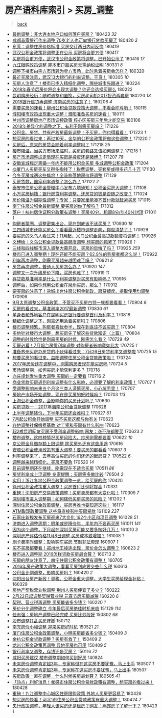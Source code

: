 [房产语料库索引](../../README.md)  > [买房_调整](买房_调整.md)
====
> [back](../README.md)

- [最新调整：非大连本地户口如何落户买房？](http://jkwz.applinzi.com/ittc/7095173735709672458.html#%E6%9C%80%E6%96%B0%E8%B0%83%E6%95%B4%EF%BC%9A%E9%9D%9E%E5%A4%A7%E8%BF%9E%E6%9C%AC%E5%9C%B0%E6%88%B7%E5%8F%A3%E5%A6%82%E4%BD%95%E8%90%BD%E6%88%B7%E4%B9%B0%E6%88%BF%EF%BC%9F) 180423 *32* 
- [成都首家银行作出调整 70岁老人也可向银行贷款买房了](http://jkwz.applinzi.com/ittc/7094148486578832394.html#%E6%88%90%E9%83%BD%E9%A6%96%E5%AE%B6%E9%93%B6%E8%A1%8C%E4%BD%9C%E5%87%BA%E8%B0%83%E6%95%B4+70%E5%B2%81%E8%80%81%E4%BA%BA%E4%B9%9F%E5%8F%AF%E5%90%91%E9%93%B6%E8%A1%8C%E8%B4%B7%E6%AC%BE%E4%B9%B0%E6%88%BF%E4%BA%86) 180420 *3* 
- [东莞：调整住房价格标准 买房交订两日内可反悔](http://jkwz.applinzi.com/ittc/7093666617068356624.html#%E4%B8%9C%E8%8E%9E%EF%BC%9A%E8%B0%83%E6%95%B4%E4%BD%8F%E6%88%BF%E4%BB%B7%E6%A0%BC%E6%A0%87%E5%87%86+%E4%B9%B0%E6%88%BF%E4%BA%A4%E8%AE%A2%E4%B8%A4%E6%97%A5%E5%86%85%E5%8F%AF%E5%8F%8D%E6%82%94) 180419  
- [武汉公积金政策将调整正在公示 买房将会更方便](http://jkwz.applinzi.com/ittc/7092852289633256465.html#%E6%AD%A6%E6%B1%89%E5%85%AC%E7%A7%AF%E9%87%91%E6%94%BF%E7%AD%96%E5%B0%86%E8%B0%83%E6%95%B4%E6%AD%A3%E5%9C%A8%E5%85%AC%E7%A4%BA+%E4%B9%B0%E6%88%BF%E5%B0%86%E4%BC%9A%E6%9B%B4%E6%96%B9%E4%BE%BF) 180417  
- [买房将会更方便，武汉市公积金政策将调整，已开始公示了](http://jkwz.applinzi.com/ittc/7092671214764164112.html#%E4%B9%B0%E6%88%BF%E5%B0%86%E4%BC%9A%E6%9B%B4%E6%96%B9%E4%BE%BF%EF%BC%8C%E6%AD%A6%E6%B1%89%E5%B8%82%E5%85%AC%E7%A7%AF%E9%87%91%E6%94%BF%E7%AD%96%E5%B0%86%E8%B0%83%E6%95%B4%EF%BC%8C%E5%B7%B2%E5%BC%80%E5%A7%8B%E5%85%AC%E7%A4%BA%E4%BA%86) 180416 *17* 
- [九江限购政策调整 非本市户籍买房无需纳税证明](http://jkwz.applinzi.com/ittc/7086777206749791238.html#%E4%B9%9D%E6%B1%9F%E9%99%90%E8%B4%AD%E6%94%BF%E7%AD%96%E8%B0%83%E6%95%B4+%E9%9D%9E%E6%9C%AC%E5%B8%82%E6%88%B7%E7%B1%8D%E4%B9%B0%E6%88%BF%E6%97%A0%E9%9C%80%E7%BA%B3%E7%A8%8E%E8%AF%81%E6%98%8E) 180331 *8* 
- [调整下楼市由需方市场转为卖方市场，此时急着买房会怎样？](http://jkwz.applinzi.com/ittc/7082299416675615761.html#%E8%B0%83%E6%95%B4%E4%B8%8B%E6%A5%BC%E5%B8%82%E7%94%B1%E9%9C%80%E6%96%B9%E5%B8%82%E5%9C%BA%E8%BD%AC%E4%B8%BA%E5%8D%96%E6%96%B9%E5%B8%82%E5%9C%BA%EF%BC%8C%E6%AD%A4%E6%97%B6%E6%80%A5%E7%9D%80%E4%B9%B0%E6%88%BF%E4%BC%9A%E6%80%8E%E6%A0%B7%EF%BC%9F) 180320  
- [最近买房注意，武汉13大银行的利率调整。干货！](http://jkwz.applinzi.com/ittc/7077019098251002897.html#%E6%9C%80%E8%BF%91%E4%B9%B0%E6%88%BF%E6%B3%A8%E6%84%8F%EF%BC%8C%E6%AD%A6%E6%B1%8913%E5%A4%A7%E9%93%B6%E8%A1%8C%E7%9A%84%E5%88%A9%E7%8E%87%E8%B0%83%E6%95%B4%E3%80%82%E5%B9%B2%E8%B4%A7%EF%BC%81) 180305 *10* 
- [买房人注意了！楼市已步入精细化调整，哪些城市先跟进？](http://jkwz.applinzi.com/ittc/7073718299135575050.html#%E4%B9%B0%E6%88%BF%E4%BA%BA%E6%B3%A8%E6%84%8F%E4%BA%86%EF%BC%81%E6%A5%BC%E5%B8%82%E5%B7%B2%E6%AD%A5%E5%85%A5%E7%B2%BE%E7%BB%86%E5%8C%96%E8%B0%83%E6%95%B4%EF%BC%8C%E5%93%AA%E4%BA%9B%E5%9F%8E%E5%B8%82%E5%85%88%E8%B7%9F%E8%BF%9B%EF%BC%9F) 180224  
- [2018年春节后房价将会出现大调整？你还会选择买房么](http://jkwz.applinzi.com/ittc/7072844162577990663.html#2018%E5%B9%B4%E6%98%A5%E8%8A%82%E5%90%8E%E6%88%BF%E4%BB%B7%E5%B0%86%E4%BC%9A%E5%87%BA%E7%8E%B0%E5%A4%A7%E8%B0%83%E6%95%B4%EF%BC%9F%E4%BD%A0%E8%BF%98%E4%BC%9A%E9%80%89%E6%8B%A9%E4%B9%B0%E6%88%BF%E4%B9%88) 180222  
- [昆明购房经历：随时调整和置换，买房老司机2017投资两套房](http://jkwz.applinzi.com/ittc/7072100103127303175.html#%E6%98%86%E6%98%8E%E8%B4%AD%E6%88%BF%E7%BB%8F%E5%8E%86%EF%BC%9A%E9%9A%8F%E6%97%B6%E8%B0%83%E6%95%B4%E5%92%8C%E7%BD%AE%E6%8D%A2%EF%BC%8C%E4%B9%B0%E6%88%BF%E8%80%81%E5%8F%B8%E6%9C%BA2017%E6%8A%95%E8%B5%84%E4%B8%A4%E5%A5%97%E6%88%BF) 180220 *13* 
- [2018银行信贷再调整 济南买房的注意了！](http://jkwz.applinzi.com/ittc/7066871069216867335.html#2018%E9%93%B6%E8%A1%8C%E4%BF%A1%E8%B4%B7%E5%86%8D%E8%B0%83%E6%95%B4+%E6%B5%8E%E5%8D%97%E4%B9%B0%E6%88%BF%E7%9A%84%E6%B3%A8%E6%84%8F%E4%BA%86%EF%BC%81) 180206 *4* 
- [需要买房的速看！柳州公积金贷款政策大调整，不看会吃亏哟！](http://jkwz.applinzi.com/ittc/7058874747725546502.html#%E9%9C%80%E8%A6%81%E4%B9%B0%E6%88%BF%E7%9A%84%E9%80%9F%E7%9C%8B%EF%BC%81%E6%9F%B3%E5%B7%9E%E5%85%AC%E7%A7%AF%E9%87%91%E8%B4%B7%E6%AC%BE%E6%94%BF%E7%AD%96%E5%A4%A7%E8%B0%83%E6%95%B4%EF%BC%8C%E4%B8%8D%E7%9C%8B%E4%BC%9A%E5%90%83%E4%BA%8F%E5%93%9F%EF%BC%81) 180115  
- [濮阳楼市政策出现重大调整！濮阳准备买房的速看！](http://jkwz.applinzi.com/ittc/7057195524577297415.html#%E6%BF%AE%E9%98%B3%E6%A5%BC%E5%B8%82%E6%94%BF%E7%AD%96%E5%87%BA%E7%8E%B0%E9%87%8D%E5%A4%A7%E8%B0%83%E6%95%B4%EF%BC%81%E6%BF%AE%E9%98%B3%E5%87%86%E5%A4%87%E4%B9%B0%E6%88%BF%E7%9A%84%E9%80%9F%E7%9C%8B%EF%BC%81) 180111  
- [兰州市调整房地产市场调控政策 核心区买房三年后才能交易](http://jkwz.applinzi.com/ittc/7055384053438481418.html#%E5%85%B0%E5%B7%9E%E5%B8%82%E8%B0%83%E6%95%B4%E6%88%BF%E5%9C%B0%E4%BA%A7%E5%B8%82%E5%9C%BA%E8%B0%83%E6%8E%A7%E6%94%BF%E7%AD%96+%E6%A0%B8%E5%BF%83%E5%8C%BA%E4%B9%B0%E6%88%BF%E4%B8%89%E5%B9%B4%E5%90%8E%E6%89%8D%E8%83%BD%E4%BA%A4%E6%98%93) 180106  
- [2018年差异化的调整之下，有利于刚需买房吗？](http://jkwz.applinzi.com/ittc/7051512855348642832.html#2018%E5%B9%B4%E5%B7%AE%E5%BC%82%E5%8C%96%E7%9A%84%E8%B0%83%E6%95%B4%E4%B9%8B%E4%B8%8B%EF%BC%8C%E6%9C%89%E5%88%A9%E4%BA%8E%E5%88%9A%E9%9C%80%E4%B9%B0%E6%88%BF%E5%90%97%EF%BC%9F) 171226  
- [公积金、房贷、共有产权房最新调整！不买房，你也得看看！](http://jkwz.applinzi.com/ittc/7050316299652039696.html#%E5%85%AC%E7%A7%AF%E9%87%91%E3%80%81%E6%88%BF%E8%B4%B7%E3%80%81%E5%85%B1%E6%9C%89%E4%BA%A7%E6%9D%83%E6%88%BF%E6%9C%80%E6%96%B0%E8%B0%83%E6%95%B4%EF%BC%81%E4%B8%8D%E4%B9%B0%E6%88%BF%EF%BC%8C%E4%BD%A0%E4%B9%9F%E5%BE%97%E7%9C%8B%E7%9C%8B%EF%BC%81) 171223 *1* 
- [想买房的看过来：再过10天，金华的公积金政策将做这些调整！](http://jkwz.applinzi.com/ittc/7049278296947164176.html#%E6%83%B3%E4%B9%B0%E6%88%BF%E7%9A%84%E7%9C%8B%E8%BF%87%E6%9D%A5%EF%BC%9A%E5%86%8D%E8%BF%8710%E5%A4%A9%EF%BC%8C%E9%87%91%E5%8D%8E%E7%9A%84%E5%85%AC%E7%A7%AF%E9%87%91%E6%94%BF%E7%AD%96%E5%B0%86%E5%81%9A%E8%BF%99%E4%BA%9B%E8%B0%83%E6%95%B4%EF%BC%81) 171220 *1* 
- [买房后，原来的房贷会随着利率调整吗？](http://jkwz.applinzi.com/ittc/7048469492600931345.html#%E4%B9%B0%E6%88%BF%E5%90%8E%EF%BC%8C%E5%8E%9F%E6%9D%A5%E7%9A%84%E6%88%BF%E8%B4%B7%E4%BC%9A%E9%9A%8F%E7%9D%80%E5%88%A9%E7%8E%87%E8%B0%83%E6%95%B4%E5%90%97%EF%BC%9F) 171218 *25* 
- [楼市降温，当买方市场来临时，买房的套路又该如何调整？](http://jkwz.applinzi.com/ittc/7048198325080163344.html#%E6%A5%BC%E5%B8%82%E9%99%8D%E6%B8%A9%EF%BC%8C%E5%BD%93%E4%B9%B0%E6%96%B9%E5%B8%82%E5%9C%BA%E6%9D%A5%E4%B8%B4%E6%97%B6%EF%BC%8C%E4%B9%B0%E6%88%BF%E7%9A%84%E5%A5%97%E8%B7%AF%E5%8F%88%E8%AF%A5%E5%A6%82%E4%BD%95%E8%B0%83%E6%95%B4%EF%BC%9F) 171218 *1* 
- [房产市场调整成定局现在买房是投资还是赌博？](http://jkwz.applinzi.com/ittc/7044265175601906705.html#%E6%88%BF%E4%BA%A7%E5%B8%82%E5%9C%BA%E8%B0%83%E6%95%B4%E6%88%90%E5%AE%9A%E5%B1%80%E7%8E%B0%E5%9C%A8%E4%B9%B0%E6%88%BF%E6%98%AF%E6%8A%95%E8%B5%84%E8%BF%98%E6%98%AF%E8%B5%8C%E5%8D%9A%EF%BC%9F) 171207 *78* 
- [安徽宣城规定离婚一年内不能用公积金买房 多城调整公积金政策](http://jkwz.applinzi.com/ittc/7043244276354384912.html#%E5%AE%89%E5%BE%BD%E5%AE%A3%E5%9F%8E%E8%A7%84%E5%AE%9A%E7%A6%BB%E5%A9%9A%E4%B8%80%E5%B9%B4%E5%86%85%E4%B8%8D%E8%83%BD%E7%94%A8%E5%85%AC%E7%A7%AF%E9%87%91%E4%B9%B0%E6%88%BF+%E5%A4%9A%E5%9F%8E%E8%B0%83%E6%95%B4%E5%85%AC%E7%A7%AF%E9%87%91%E6%94%BF%E7%AD%96) 171204  
- [@厦门人买房买车又得多掏钱了！税费调整，买套房或得多花几十万](http://jkwz.applinzi.com/ittc/7041734144277611536.html#%40%E5%8E%A6%E9%97%A8%E4%BA%BA%E4%B9%B0%E6%88%BF%E4%B9%B0%E8%BD%A6%E5%8F%88%E5%BE%97%E5%A4%9A%E6%8E%8F%E9%92%B1%E4%BA%86%EF%BC%81%E7%A8%8E%E8%B4%B9%E8%B0%83%E6%95%B4%EF%BC%8C%E4%B9%B0%E5%A5%97%E6%88%BF%E6%88%96%E5%BE%97%E5%A4%9A%E8%8A%B1%E5%87%A0%E5%8D%81%E4%B8%87) 171130  
- [今冬买房或遇这些尴尬！全装修落地房价将调整](http://jkwz.applinzi.com/ittc/7041432661640348688.html#%E4%BB%8A%E5%86%AC%E4%B9%B0%E6%88%BF%E6%88%96%E9%81%87%E8%BF%99%E4%BA%9B%E5%B0%B4%E5%B0%AC%EF%BC%81%E5%85%A8%E8%A3%85%E4%BF%AE%E8%90%BD%E5%9C%B0%E6%88%BF%E4%BB%B7%E5%B0%86%E8%B0%83%E6%95%B4) 171129  
- [买房贷款，国家利率调整了怎么办？](http://jkwz.applinzi.com/ittc/7038778561152943120.html#%E4%B9%B0%E6%88%BF%E8%B4%B7%E6%AC%BE%EF%BC%8C%E5%9B%BD%E5%AE%B6%E5%88%A9%E7%8E%87%E8%B0%83%E6%95%B4%E4%BA%86%E6%80%8E%E4%B9%88%E5%8A%9E%EF%BC%9F) 171122 *2* 
- [泰安市住房公积金管理中心发布六项通知！公积金买房大调整！](http://jkwz.applinzi.com/ittc/7033498903691920401.html#%E6%B3%B0%E5%AE%89%E5%B8%82%E4%BD%8F%E6%88%BF%E5%85%AC%E7%A7%AF%E9%87%91%E7%AE%A1%E7%90%86%E4%B8%AD%E5%BF%83%E5%8F%91%E5%B8%83%E5%85%AD%E9%A1%B9%E9%80%9A%E7%9F%A5%EF%BC%81%E5%85%AC%E7%A7%AF%E9%87%91%E4%B9%B0%E6%88%BF%E5%A4%A7%E8%B0%83%E6%95%B4%EF%BC%81) 171108  
- [小万买房秘籍：银行房贷利率调整，还房贷的钱是否随之改变？](http://jkwz.applinzi.com/ittc/7028042851613672465.html#%E5%B0%8F%E4%B8%87%E4%B9%B0%E6%88%BF%E7%A7%98%E7%B1%8D%EF%BC%9A%E9%93%B6%E8%A1%8C%E6%88%BF%E8%B4%B7%E5%88%A9%E7%8E%87%E8%B0%83%E6%95%B4%EF%BC%8C%E8%BF%98%E6%88%BF%E8%B4%B7%E7%9A%84%E9%92%B1%E6%98%AF%E5%90%A6%E9%9A%8F%E4%B9%8B%E6%94%B9%E5%8F%98%EF%BC%9F) 171024  
- [房价降温为周期性调整？专家：只要家里能凑齐首付款就赶紧买房](http://jkwz.applinzi.com/ittc/7024731670954116112.html#%E6%88%BF%E4%BB%B7%E9%99%8D%E6%B8%A9%E4%B8%BA%E5%91%A8%E6%9C%9F%E6%80%A7%E8%B0%83%E6%95%B4%EF%BC%9F%E4%B8%93%E5%AE%B6%EF%BC%9A%E5%8F%AA%E8%A6%81%E5%AE%B6%E9%87%8C%E8%83%BD%E5%87%91%E9%BD%90%E9%A6%96%E4%BB%98%E6%AC%BE%E5%B0%B1%E8%B5%B6%E7%B4%A7%E4%B9%B0%E6%88%BF) 171015  
- [南宁住房公积金最新调整 要买房的你了解吗？](http://jkwz.applinzi.com/ittc/7023499461454726160.html#%E5%8D%97%E5%AE%81%E4%BD%8F%E6%88%BF%E5%85%AC%E7%A7%AF%E9%87%91%E6%9C%80%E6%96%B0%E8%B0%83%E6%95%B4+%E8%A6%81%E4%B9%B0%E6%88%BF%E7%9A%84%E4%BD%A0%E4%BA%86%E8%A7%A3%E5%90%97%EF%BC%9F) 171012  
- [落户！杭州居住证积分政策有调整！买房40分、租房8分/年40分封顶](http://jkwz.applinzi.com/ittc/7023117158614303761.html#%E8%90%BD%E6%88%B7%EF%BC%81%E6%9D%AD%E5%B7%9E%E5%B1%85%E4%BD%8F%E8%AF%81%E7%A7%AF%E5%88%86%E6%94%BF%E7%AD%96%E6%9C%89%E8%B0%83%E6%95%B4%EF%BC%81%E4%B9%B0%E6%88%BF40%E5%88%86%E3%80%81%E7%A7%9F%E6%88%BF8%E5%88%86%2F%E5%B9%B440%E5%88%86%E5%B0%81%E9%A1%B6) 171011 *1* 
- [购房者蒙圈，调整密集出台，现在到底该不该买房？](http://jkwz.applinzi.com/ittc/7019163435852629009.html#%E8%B4%AD%E6%88%BF%E8%80%85%E8%92%99%E5%9C%88%EF%BC%8C%E8%B0%83%E6%95%B4%E5%AF%86%E9%9B%86%E5%87%BA%E5%8F%B0%EF%BC%8C%E7%8E%B0%E5%9C%A8%E5%88%B0%E5%BA%95%E8%AF%A5%E4%B8%8D%E8%AF%A5%E4%B9%B0%E6%88%BF%EF%BC%9F) 170930 *18* 
- [三四线城市还能买房么？看看最近楼市调整走向，你就清楚了！](http://jkwz.applinzi.com/ittc/7018364126466950160.html#%E4%B8%89%E5%9B%9B%E7%BA%BF%E5%9F%8E%E5%B8%82%E8%BF%98%E8%83%BD%E4%B9%B0%E6%88%BF%E4%B9%88%EF%BC%9F%E7%9C%8B%E7%9C%8B%E6%9C%80%E8%BF%91%E6%A5%BC%E5%B8%82%E8%B0%83%E6%95%B4%E8%B5%B0%E5%90%91%EF%BC%8C%E4%BD%A0%E5%B0%B1%E6%B8%85%E6%A5%9A%E4%BA%86%EF%BC%81) 170928  
- [要买房的义乌人看过来！11月起，义乌公积金最高贷款额度将调整！](http://jkwz.applinzi.com/ittc/7017661281971209233.html#%E8%A6%81%E4%B9%B0%E6%88%BF%E7%9A%84%E4%B9%89%E4%B9%8C%E4%BA%BA%E7%9C%8B%E8%BF%87%E6%9D%A5%EF%BC%8111%E6%9C%88%E8%B5%B7%EF%BC%8C%E4%B9%89%E4%B9%8C%E5%85%AC%E7%A7%AF%E9%87%91%E6%9C%80%E9%AB%98%E8%B4%B7%E6%AC%BE%E9%A2%9D%E5%BA%A6%E5%B0%86%E8%B0%83%E6%95%B4%EF%BC%81) 170926  
- [义博绘｜义乌公积金贷款最高额度调整 想买房的抓紧了](http://jkwz.applinzi.com/ittc/7017563386353812496.html#%E4%B9%89%E5%8D%9A%E7%BB%98%EF%BD%9C%E4%B9%89%E4%B9%8C%E5%85%AC%E7%A7%AF%E9%87%91%E8%B4%B7%E6%AC%BE%E6%9C%80%E9%AB%98%E9%A2%9D%E5%BA%A6%E8%B0%83%E6%95%B4+%E6%83%B3%E4%B9%B0%E6%88%BF%E7%9A%84%E6%8A%93%E7%B4%A7%E4%BA%86) 170926 *1* 
- [三线和四线城市深入调整大幕开启，买房的后悔了吗？](http://jkwz.applinzi.com/ittc/7017150696913372176.html#%E4%B8%89%E7%BA%BF%E5%92%8C%E5%9B%9B%E7%BA%BF%E5%9F%8E%E5%B8%82%E6%B7%B1%E5%85%A5%E8%B0%83%E6%95%B4%E5%A4%A7%E5%B9%95%E5%BC%80%E5%90%AF%EF%BC%8C%E4%B9%B0%E6%88%BF%E7%9A%84%E5%90%8E%E6%82%94%E4%BA%86%E5%90%97%EF%BC%9F) 170925 *259* 
- [楼市已进入调整期！现在还能不能买房？62.9%的购房者都这么说！](http://jkwz.applinzi.com/ittc/7016207353685476368.html#%E6%A5%BC%E5%B8%82%E5%B7%B2%E8%BF%9B%E5%85%A5%E8%B0%83%E6%95%B4%E6%9C%9F%EF%BC%81%E7%8E%B0%E5%9C%A8%E8%BF%98%E8%83%BD%E4%B8%8D%E8%83%BD%E4%B9%B0%E6%88%BF%EF%BC%9F62.9%25%E7%9A%84%E8%B4%AD%E6%88%BF%E8%80%85%E9%83%BD%E8%BF%99%E4%B9%88%E8%AF%B4%EF%BC%81) 170922  
- [利率再次调整，刚需买房越来越困难了吗？](http://jkwz.applinzi.com/ittc/7015721095200769041.html#%E5%88%A9%E7%8E%87%E5%86%8D%E6%AC%A1%E8%B0%83%E6%95%B4%EF%BC%8C%E5%88%9A%E9%9C%80%E4%B9%B0%E6%88%BF%E8%B6%8A%E6%9D%A5%E8%B6%8A%E5%9B%B0%E9%9A%BE%E4%BA%86%E5%90%97%EF%BC%9F) 170921 *8* 
- [房贷再次调整，普通人买房怎么办？](http://jkwz.applinzi.com/ittc/7015355166033970193.html#%E6%88%BF%E8%B4%B7%E5%86%8D%E6%AC%A1%E8%B0%83%E6%95%B4%EF%BC%8C%E6%99%AE%E9%80%9A%E4%BA%BA%E4%B9%B0%E6%88%BF%E6%80%8E%E4%B9%88%E5%8A%9E%EF%BC%9F) 170920 *147* 
- [调整又一次升级房价下降，买房也难了！](http://jkwz.applinzi.com/ittc/7015051191866901521.html#%E8%B0%83%E6%95%B4%E5%8F%88%E4%B8%80%E6%AC%A1%E5%8D%87%E7%BA%A7%E6%88%BF%E4%BB%B7%E4%B8%8B%E9%99%8D%EF%BC%8C%E4%B9%B0%E6%88%BF%E4%B9%9F%E9%9A%BE%E4%BA%86%EF%BC%81) 170919 *11* 
- [存贷款基准利率是什么？利率调整对买房有影响吗？](http://jkwz.applinzi.com/ittc/7013469086401692689.html#%E5%AD%98%E8%B4%B7%E6%AC%BE%E5%9F%BA%E5%87%86%E5%88%A9%E7%8E%87%E6%98%AF%E4%BB%80%E4%B9%88%EF%BC%9F%E5%88%A9%E7%8E%87%E8%B0%83%E6%95%B4%E5%AF%B9%E4%B9%B0%E6%88%BF%E6%9C%89%E5%BD%B1%E5%93%8D%E5%90%97%EF%BC%9F) 170916  
- [调整后，如果你想用公积金在泉州买房，那么？](http://jkwz.applinzi.com/ittc/7012511032134861585.html#%E8%B0%83%E6%95%B4%E5%90%8E%EF%BC%8C%E5%A6%82%E6%9E%9C%E4%BD%A0%E6%83%B3%E7%94%A8%E5%85%AC%E7%A7%AF%E9%87%91%E5%9C%A8%E6%B3%89%E5%B7%9E%E4%B9%B0%E6%88%BF%EF%BC%8C%E9%82%A3%E4%B9%88%EF%BC%9F) 170912  
- [要买房的注意了！盐城出台住房公积金新政，房贷额度、提取使用均调整](http://jkwz.applinzi.com/ittc/7010275632708322321.html#%E8%A6%81%E4%B9%B0%E6%88%BF%E7%9A%84%E6%B3%A8%E6%84%8F%E4%BA%86%EF%BC%81%E7%9B%90%E5%9F%8E%E5%87%BA%E5%8F%B0%E4%BD%8F%E6%88%BF%E5%85%AC%E7%A7%AF%E9%87%91%E6%96%B0%E6%94%BF%EF%BC%8C%E6%88%BF%E8%B4%B7%E9%A2%9D%E5%BA%A6%E3%80%81%E6%8F%90%E5%8F%96%E4%BD%BF%E7%94%A8%E5%9D%87%E8%B0%83%E6%95%B4) 170906  
- [9月太原调整公积金政策，不管买不买房白领一族都要看看！](http://jkwz.applinzi.com/ittc/7009491392114738192.html#9%E6%9C%88%E5%A4%AA%E5%8E%9F%E8%B0%83%E6%95%B4%E5%85%AC%E7%A7%AF%E9%87%91%E6%94%BF%E7%AD%96%EF%BC%8C%E4%B8%8D%E7%AE%A1%E4%B9%B0%E4%B8%8D%E4%B9%B0%E6%88%BF%E7%99%BD%E9%A2%86%E4%B8%80%E6%97%8F%E9%83%BD%E8%A6%81%E7%9C%8B%E7%9C%8B%EF%BC%81) 170904 *6* 
- [买房的看过来，基准利率2017最新调整](http://jkwz.applinzi.com/ittc/7007538099813614609.html#%E4%B9%B0%E6%88%BF%E7%9A%84%E7%9C%8B%E8%BF%87%E6%9D%A5%EF%BC%8C%E5%9F%BA%E5%87%86%E5%88%A9%E7%8E%872017%E6%9C%80%E6%96%B0%E8%B0%83%E6%95%B4) 170830 *61* 
- [单身者和外地客户在昆明买房银行要调整首付及利率？](http://jkwz.applinzi.com/ittc/7003177763203449872.html#%E5%8D%95%E8%BA%AB%E8%80%85%E5%92%8C%E5%A4%96%E5%9C%B0%E5%AE%A2%E6%88%B7%E5%9C%A8%E6%98%86%E6%98%8E%E4%B9%B0%E6%88%BF%E9%93%B6%E8%A1%8C%E8%A6%81%E8%B0%83%E6%95%B4%E9%A6%96%E4%BB%98%E5%8F%8A%E5%88%A9%E7%8E%87%EF%BC%9F) 170818  
- [精细化调整之下，刚需还用急着买房吗？](http://jkwz.applinzi.com/ittc/6998709735841596432.html#%E7%B2%BE%E7%BB%86%E5%8C%96%E8%B0%83%E6%95%B4%E4%B9%8B%E4%B8%8B%EF%BC%8C%E5%88%9A%E9%9C%80%E8%BF%98%E7%94%A8%E6%80%A5%E7%9D%80%E4%B9%B0%E6%88%BF%E5%90%97%EF%BC%9F) 170806  
- [楼市调整频繁，购房者喜忧参半，现在到底该不该买房？](http://jkwz.applinzi.com/ittc/6998054588522169361.html#%E6%A5%BC%E5%B8%82%E8%B0%83%E6%95%B4%E9%A2%91%E7%B9%81%EF%BC%8C%E8%B4%AD%E6%88%BF%E8%80%85%E5%96%9C%E5%BF%A7%E5%8F%82%E5%8D%8A%EF%BC%8C%E7%8E%B0%E5%9C%A8%E5%88%B0%E5%BA%95%E8%AF%A5%E4%B8%8D%E8%AF%A5%E4%B9%B0%E6%88%BF%EF%BC%9F) 170804  
- [多地针对楼市大调整，想买房先了解这些贷款知识（上篇）](http://jkwz.applinzi.com/ittc/6997957657640829968.html#%E5%A4%9A%E5%9C%B0%E9%92%88%E5%AF%B9%E6%A5%BC%E5%B8%82%E5%A4%A7%E8%B0%83%E6%95%B4%EF%BC%8C%E6%83%B3%E4%B9%B0%E6%88%BF%E5%85%88%E4%BA%86%E8%A7%A3%E8%BF%99%E4%BA%9B%E8%B4%B7%E6%AC%BE%E7%9F%A5%E8%AF%86%EF%BC%88%E4%B8%8A%E7%AF%87%EF%BC%89) 170804  
- [调整的时候恰恰是刚需买房的时候，刚需怎么看？](http://jkwz.applinzi.com/ittc/6995538087814644753.html#%E8%B0%83%E6%95%B4%E7%9A%84%E6%97%B6%E5%80%99%E6%81%B0%E6%81%B0%E6%98%AF%E5%88%9A%E9%9C%80%E4%B9%B0%E6%88%BF%E7%9A%84%E6%97%B6%E5%80%99%EF%BC%8C%E5%88%9A%E9%9C%80%E6%80%8E%E4%B9%88%E7%9C%8B%EF%BC%9F) 170729 *49* 
- [买房必看！7月烟台房贷利率调整 对购房者影响竟如此大](http://jkwz.applinzi.com/ittc/6994264556153865232.html#%E4%B9%B0%E6%88%BF%E5%BF%85%E7%9C%8B%EF%BC%817%E6%9C%88%E7%83%9F%E5%8F%B0%E6%88%BF%E8%B4%B7%E5%88%A9%E7%8E%87%E8%B0%83%E6%95%B4+%E5%AF%B9%E8%B4%AD%E6%88%BF%E8%80%85%E5%BD%B1%E5%93%8D%E7%AB%9F%E5%A6%82%E6%AD%A4%E5%A4%A7) 170725 *1* 
- [准备苏州买房办房贷的小伙伴看过来：7月26日房贷利率又调整啦](http://jkwz.applinzi.com/ittc/6994190668334105616.html#%E5%87%86%E5%A4%87%E8%8B%8F%E5%B7%9E%E4%B9%B0%E6%88%BF%E5%8A%9E%E6%88%BF%E8%B4%B7%E7%9A%84%E5%B0%8F%E4%BC%99%E4%BC%B4%E7%9C%8B%E8%BF%87%E6%9D%A5%EF%BC%9A7%E6%9C%8826%E6%97%A5%E6%88%BF%E8%B4%B7%E5%88%A9%E7%8E%87%E5%8F%88%E8%B0%83%E6%95%B4%E5%95%A6) 170725 *15* 
- [想要买房的看过来，益阳调整住房公积金贷款政策啦！](http://jkwz.applinzi.com/ittc/6993884195225863184.html#%E6%83%B3%E8%A6%81%E4%B9%B0%E6%88%BF%E7%9A%84%E7%9C%8B%E8%BF%87%E6%9D%A5%EF%BC%8C%E7%9B%8A%E9%98%B3%E8%B0%83%E6%95%B4%E4%BD%8F%E6%88%BF%E5%85%AC%E7%A7%AF%E9%87%91%E8%B4%B7%E6%AC%BE%E6%94%BF%E7%AD%96%E5%95%A6%EF%BC%81) 170724  
- [2017年房价还在调整中，刚需购房者现在能买房吗](http://jkwz.applinzi.com/ittc/6993880581388370961.html#2017%E5%B9%B4%E6%88%BF%E4%BB%B7%E8%BF%98%E5%9C%A8%E8%B0%83%E6%95%B4%E4%B8%AD%EF%BC%8C%E5%88%9A%E9%9C%80%E8%B4%AD%E6%88%BF%E8%80%85%E7%8E%B0%E5%9C%A8%E8%83%BD%E4%B9%B0%E6%88%BF%E5%90%97) 170724 *5* 
- [市场调整期，如何买房才能获利更多？](http://jkwz.applinzi.com/ittc/6991588815113028625.html#%E5%B8%82%E5%9C%BA%E8%B0%83%E6%95%B4%E6%9C%9F%EF%BC%8C%E5%A6%82%E4%BD%95%E4%B9%B0%E6%88%BF%E6%89%8D%E8%83%BD%E8%8E%B7%E5%88%A9%E6%9B%B4%E5%A4%9A%EF%BC%9F) 170718  
- [亦庄规划发生重大调整 买房的一定要看](http://jkwz.applinzi.com/ittc/6990952565494514705.html#%E4%BA%A6%E5%BA%84%E8%A7%84%E5%88%92%E5%8F%91%E7%94%9F%E9%87%8D%E5%A4%A7%E8%B0%83%E6%95%B4+%E4%B9%B0%E6%88%BF%E7%9A%84%E4%B8%80%E5%AE%9A%E8%A6%81%E7%9C%8B) 170716 *2* 
- [商业贷款买房遇到利率调整有什么影响，必须要了解的利率政策！](http://jkwz.applinzi.com/ittc/6987650541206111236.html#%E5%95%86%E4%B8%9A%E8%B4%B7%E6%AC%BE%E4%B9%B0%E6%88%BF%E9%81%87%E5%88%B0%E5%88%A9%E7%8E%87%E8%B0%83%E6%95%B4%E6%9C%89%E4%BB%80%E4%B9%88%E5%BD%B1%E5%93%8D%EF%BC%8C%E5%BF%85%E9%A1%BB%E8%A6%81%E4%BA%86%E8%A7%A3%E7%9A%84%E5%88%A9%E7%8E%87%E6%94%BF%E7%AD%96%EF%BC%81) 170707 *1* 
- [受调整影响未来五个月这三类人谨慎买房，小心坑手里！](http://jkwz.applinzi.com/ittc/6987538971616609284.html#%E5%8F%97%E8%B0%83%E6%95%B4%E5%BD%B1%E5%93%8D%E6%9C%AA%E6%9D%A5%E4%BA%94%E4%B8%AA%E6%9C%88%E8%BF%99%E4%B8%89%E7%B1%BB%E4%BA%BA%E8%B0%A8%E6%85%8E%E4%B9%B0%E6%88%BF%EF%BC%8C%E5%B0%8F%E5%BF%83%E5%9D%91%E6%89%8B%E9%87%8C%EF%BC%81) 170707  
- [房地产市场开始调整，现在是买房的好时候吗？](http://jkwz.applinzi.com/ittc/6986178835111216133.html#%E6%88%BF%E5%9C%B0%E4%BA%A7%E5%B8%82%E5%9C%BA%E5%BC%80%E5%A7%8B%E8%B0%83%E6%95%B4%EF%BC%8C%E7%8E%B0%E5%9C%A8%E6%98%AF%E4%B9%B0%E6%88%BF%E7%9A%84%E5%A5%BD%E6%97%B6%E5%80%99%E5%90%97%EF%BC%9F) 170703 *113* 
- [上海公积金调整，会影响你的买房计划吗？](http://jkwz.applinzi.com/ittc/6985016307991708676.html#%E4%B8%8A%E6%B5%B7%E5%85%AC%E7%A7%AF%E9%87%91%E8%B0%83%E6%95%B4%EF%BC%8C%E4%BC%9A%E5%BD%B1%E5%93%8D%E4%BD%A0%E7%9A%84%E4%B9%B0%E6%88%BF%E8%AE%A1%E5%88%92%E5%90%97%EF%BC%9F) 170630  
- [买房贷款一：2017年海南公积金贷款调整](http://jkwz.applinzi.com/ittc/6984252789851948037.html#%E4%B9%B0%E6%88%BF%E8%B4%B7%E6%AC%BE%E4%B8%80%EF%BC%9A2017%E5%B9%B4%E6%B5%B7%E5%8D%97%E5%85%AC%E7%A7%AF%E9%87%91%E8%B4%B7%E6%AC%BE%E8%B0%83%E6%95%B4) 170628  
- [上半年调整降价，下半年买房还会难吗？](http://jkwz.applinzi.com/ittc/6983953315082535940.html#%E4%B8%8A%E5%8D%8A%E5%B9%B4%E8%B0%83%E6%95%B4%E9%99%8D%E4%BB%B7%EF%BC%8C%E4%B8%8B%E5%8D%8A%E5%B9%B4%E4%B9%B0%E6%88%BF%E8%BF%98%E4%BC%9A%E9%9A%BE%E5%90%97%EF%BC%9F) 170627 *61* 
- [7月起公积金开始调整 买不买房这都与你有关](http://jkwz.applinzi.com/ittc/6982408609408222212.html#7%E6%9C%88%E8%B5%B7%E5%85%AC%E7%A7%AF%E9%87%91%E5%BC%80%E5%A7%8B%E8%B0%83%E6%95%B4+%E4%B9%B0%E4%B8%8D%E4%B9%B0%E6%88%BF%E8%BF%99%E9%83%BD%E4%B8%8E%E4%BD%A0%E6%9C%89%E5%85%B3) 170623  
- [各地调整社保缴费基数 对工资和买房有什么影响](http://jkwz.applinzi.com/ittc/6982384136500020229.html#%E5%90%84%E5%9C%B0%E8%B0%83%E6%95%B4%E7%A4%BE%E4%BF%9D%E7%BC%B4%E8%B4%B9%E5%9F%BA%E6%95%B0+%E5%AF%B9%E5%B7%A5%E8%B5%84%E5%92%8C%E4%B9%B0%E6%88%BF%E6%9C%89%E4%BB%80%E4%B9%88%E5%BD%B1%E5%93%8D) 170623  
- [超2成昆明网友买房不受利率调整影响 网友：涨不涨都要买](http://jkwz.applinzi.com/ittc/6982353164589073413.html#%E8%B6%852%E6%88%90%E6%98%86%E6%98%8E%E7%BD%91%E5%8F%8B%E4%B9%B0%E6%88%BF%E4%B8%8D%E5%8F%97%E5%88%A9%E7%8E%87%E8%B0%83%E6%95%B4%E5%BD%B1%E5%93%8D+%E7%BD%91%E5%8F%8B%EF%BC%9A%E6%B6%A8%E4%B8%8D%E6%B6%A8%E9%83%BD%E8%A6%81%E4%B9%B0) 170623 *2* 
- [楼市调整，这四种情况买房风险大，炒房刚需都要看](http://jkwz.applinzi.com/ittc/6982012419747349509.html#%E6%A5%BC%E5%B8%82%E8%B0%83%E6%95%B4%EF%BC%8C%E8%BF%99%E5%9B%9B%E7%A7%8D%E6%83%85%E5%86%B5%E4%B9%B0%E6%88%BF%E9%A3%8E%E9%99%A9%E5%A4%A7%EF%BC%8C%E7%82%92%E6%88%BF%E5%88%9A%E9%9C%80%E9%83%BD%E8%A6%81%E7%9C%8B) 170622 *10* 
- [京公积金月缴存额上限调整 除买房外还有这些用途](http://jkwz.applinzi.com/ittc/6979800973823181828.html#%E4%BA%AC%E5%85%AC%E7%A7%AF%E9%87%91%E6%9C%88%E7%BC%B4%E5%AD%98%E9%A2%9D%E4%B8%8A%E9%99%90%E8%B0%83%E6%95%B4+%E9%99%A4%E4%B9%B0%E6%88%BF%E5%A4%96%E8%BF%98%E6%9C%89%E8%BF%99%E4%BA%9B%E7%94%A8%E9%80%94) 170616  
- [安顺公积金使用政策有重大调整！要买房的都看看](http://jkwz.applinzi.com/ittc/6976424229632214020.html#%E5%AE%89%E9%A1%BA%E5%85%AC%E7%A7%AF%E9%87%91%E4%BD%BF%E7%94%A8%E6%94%BF%E7%AD%96%E6%9C%89%E9%87%8D%E5%A4%A7%E8%B0%83%E6%95%B4%EF%BC%81%E8%A6%81%E4%B9%B0%E6%88%BF%E7%9A%84%E9%83%BD%E7%9C%8B%E7%9C%8B) 170607 *3* 
- [利率调整来了，去年高位买房的你们还还的起房贷？](http://jkwz.applinzi.com/ittc/6970471827473171461.html#%E5%88%A9%E7%8E%87%E8%B0%83%E6%95%B4%E6%9D%A5%E4%BA%86%EF%BC%8C%E5%8E%BB%E5%B9%B4%E9%AB%98%E4%BD%8D%E4%B9%B0%E6%88%BF%E7%9A%84%E4%BD%A0%E4%BB%AC%E8%BF%98%E8%BF%98%E7%9A%84%E8%B5%B7%E6%88%BF%E8%B4%B7%EF%BC%9F) 170522 *6* 
- [调整越来越精细化，买房不要急](http://jkwz.applinzi.com/ittc/6969721573777867781.html#%E8%B0%83%E6%95%B4%E8%B6%8A%E6%9D%A5%E8%B6%8A%E7%B2%BE%E7%BB%86%E5%8C%96%EF%BC%8C%E4%B9%B0%E6%88%BF%E4%B8%8D%E8%A6%81%E6%80%A5) 170520 *14* 
- [目前调整期还在继续，刚需现在不适合买房](http://jkwz.applinzi.com/ittc/6966474579525501957.html#%E7%9B%AE%E5%89%8D%E8%B0%83%E6%95%B4%E6%9C%9F%E8%BF%98%E5%9C%A8%E7%BB%A7%E7%BB%AD%EF%BC%8C%E5%88%9A%E9%9C%80%E7%8E%B0%E5%9C%A8%E4%B8%8D%E9%80%82%E5%90%88%E4%B9%B0%E6%88%BF) 170511 *86* 
- [房贷利率或上浮调整 专家提醒：买房需多做比较](http://jkwz.applinzi.com/ittc/6963813099344757764.html#%E6%88%BF%E8%B4%B7%E5%88%A9%E7%8E%87%E6%88%96%E4%B8%8A%E6%B5%AE%E8%B0%83%E6%95%B4+%E4%B8%93%E5%AE%B6%E6%8F%90%E9%86%92%EF%BC%9A%E4%B9%B0%E6%88%BF%E9%9C%80%E5%A4%9A%E5%81%9A%E6%AF%94%E8%BE%83) 170504 *2* 
- [实用丨浙江各地公积金政策调整一览，给买房的你](http://jkwz.applinzi.com/ittc/6958693924276274181.html#%E5%AE%9E%E7%94%A8%E4%B8%A8%E6%B5%99%E6%B1%9F%E5%90%84%E5%9C%B0%E5%85%AC%E7%A7%AF%E9%87%91%E6%94%BF%E7%AD%96%E8%B0%83%E6%95%B4%E4%B8%80%E8%A7%88%EF%BC%8C%E7%BB%99%E4%B9%B0%E6%88%BF%E7%9A%84%E4%BD%A0) 170420  
- [徐州公积金政策重大调整！买房首付比例将提高](http://jkwz.applinzi.com/ittc/6951325214678975492.html#%E5%BE%90%E5%B7%9E%E5%85%AC%E7%A7%AF%E9%87%91%E6%94%BF%E7%AD%96%E9%87%8D%E5%A4%A7%E8%B0%83%E6%95%B4%EF%BC%81%E4%B9%B0%E6%88%BF%E9%A6%96%E4%BB%98%E6%AF%94%E4%BE%8B%E5%B0%86%E6%8F%90%E9%AB%98) 170331  
- [重磅！沈阳房产交易政策调整！买房卖房都有大变化啦！](http://jkwz.applinzi.com/ittc/6943037968741827588.html#%E9%87%8D%E7%A3%85%EF%BC%81%E6%B2%88%E9%98%B3%E6%88%BF%E4%BA%A7%E4%BA%A4%E6%98%93%E6%94%BF%E7%AD%96%E8%B0%83%E6%95%B4%EF%BC%81%E4%B9%B0%E6%88%BF%E5%8D%96%E6%88%BF%E9%83%BD%E6%9C%89%E5%A4%A7%E5%8F%98%E5%8C%96%E5%95%A6%EF%BC%81) 170309 *7* 
- [深圳楼市进入调整期！如何降低买房买房的风险？](http://jkwz.applinzi.com/ittc/6907105115889992709.html#%E6%B7%B1%E5%9C%B3%E6%A5%BC%E5%B8%82%E8%BF%9B%E5%85%A5%E8%B0%83%E6%95%B4%E6%9C%9F%EF%BC%81%E5%A6%82%E4%BD%95%E9%99%8D%E4%BD%8E%E4%B9%B0%E6%88%BF%E4%B9%B0%E6%88%BF%E7%9A%84%E9%A3%8E%E9%99%A9%EF%BC%9F) 161202 *1* 
- [深圳住房公积金政策调整，买房再难也要知道这些！](http://jkwz.applinzi.com/ittc/6901533765519541253.html#%E6%B7%B1%E5%9C%B3%E4%BD%8F%E6%88%BF%E5%85%AC%E7%A7%AF%E9%87%91%E6%94%BF%E7%AD%96%E8%B0%83%E6%95%B4%EF%BC%8C%E4%B9%B0%E6%88%BF%E5%86%8D%E9%9A%BE%E4%B9%9F%E8%A6%81%E7%9F%A5%E9%81%93%E8%BF%99%E4%BA%9B%EF%BC%81) 161117  
- [ATM取现政策调整 这些将直接影响买房贷款](http://jkwz.applinzi.com/ittc/6898517603680519173.html#ATM%E5%8F%96%E7%8E%B0%E6%94%BF%E7%AD%96%E8%B0%83%E6%95%B4+%E8%BF%99%E4%BA%9B%E5%B0%86%E7%9B%B4%E6%8E%A5%E5%BD%B1%E5%93%8D%E4%B9%B0%E6%88%BF%E8%B4%B7%E6%AC%BE) 161109 *237* 
- [石家庄新规发布买房迎来7大变化 162个小区和项目调整](http://jkwz.applinzi.com/ittc/6894040187293664261.html#%E7%9F%B3%E5%AE%B6%E5%BA%84%E6%96%B0%E8%A7%84%E5%8F%91%E5%B8%83%E4%B9%B0%E6%88%BF%E8%BF%8E%E6%9D%A57%E5%A4%A7%E5%8F%98%E5%8C%96+162%E4%B8%AA%E5%B0%8F%E5%8C%BA%E5%92%8C%E9%A1%B9%E7%9B%AE%E8%B0%83%E6%95%B4) 161028 *51* 
- [济南进入调整周期：明年或是降价年，半年内不要再买房](http://jkwz.applinzi.com/ittc/6887518328909726725.html#%E6%B5%8E%E5%8D%97%E8%BF%9B%E5%85%A5%E8%B0%83%E6%95%B4%E5%91%A8%E6%9C%9F%EF%BC%9A%E6%98%8E%E5%B9%B4%E6%88%96%E6%98%AF%E9%99%8D%E4%BB%B7%E5%B9%B4%EF%BC%8C%E5%8D%8A%E5%B9%B4%E5%86%85%E4%B8%8D%E8%A6%81%E5%86%8D%E4%B9%B0%E6%88%BF) 161011 *141* 
- [因为这个调整，下月起在深圳买房可能又要多掏好几万！](http://jkwz.applinzi.com/ittc/6887352264703869956.html#%E5%9B%A0%E4%B8%BA%E8%BF%99%E4%B8%AA%E8%B0%83%E6%95%B4%EF%BC%8C%E4%B8%8B%E6%9C%88%E8%B5%B7%E5%9C%A8%E6%B7%B1%E5%9C%B3%E4%B9%B0%E6%88%BF%E5%8F%AF%E8%83%BD%E5%8F%88%E8%A6%81%E5%A4%9A%E6%8E%8F%E5%A5%BD%E5%87%A0%E4%B8%87%EF%BC%81) 161010 *3* 
- [深圳房产评估价格11月8日调整 买房成本或增加？](http://jkwz.applinzi.com/ittc/6886588484298490884.html#%E6%B7%B1%E5%9C%B3%E6%88%BF%E4%BA%A7%E8%AF%84%E4%BC%B0%E4%BB%B7%E6%A0%BC11%E6%9C%888%E6%97%A5%E8%B0%83%E6%95%B4+%E4%B9%B0%E6%88%BF%E6%88%90%E6%9C%AC%E6%88%96%E5%A2%9E%E5%8A%A0%EF%BC%9F) 161008 *1* 
- [刷卡费率昨调整：影响购车买房 节制非法套现](http://jkwz.applinzi.com/ittc/6874997110386197509.html#%E5%88%B7%E5%8D%A1%E8%B4%B9%E7%8E%87%E6%98%A8%E8%B0%83%E6%95%B4%EF%BC%9A%E5%BD%B1%E5%93%8D%E8%B4%AD%E8%BD%A6%E4%B9%B0%E6%88%BF+%E8%8A%82%E5%88%B6%E9%9D%9E%E6%B3%95%E5%A5%97%E7%8E%B0) 160907 *1* 
- [买不买房都要看！郑州地王接连出现，房价会怎么调整？](http://jkwz.applinzi.com/ittc/6869503065702532101.html#%E4%B9%B0%E4%B8%8D%E4%B9%B0%E6%88%BF%E9%83%BD%E8%A6%81%E7%9C%8B%EF%BC%81%E9%83%91%E5%B7%9E%E5%9C%B0%E7%8E%8B%E6%8E%A5%E8%BF%9E%E5%87%BA%E7%8E%B0%EF%BC%8C%E6%88%BF%E4%BB%B7%E4%BC%9A%E6%80%8E%E4%B9%88%E8%B0%83%E6%95%B4%EF%BC%9F) 160823 *2* 
- [楼市进入调整期 2016怎样贷款买房最合算？](http://jkwz.applinzi.com/ittc/6854405961661547525.html#%E6%A5%BC%E5%B8%82%E8%BF%9B%E5%85%A5%E8%B0%83%E6%95%B4%E6%9C%9F+2016%E6%80%8E%E6%A0%B7%E8%B4%B7%E6%AC%BE%E4%B9%B0%E6%88%BF%E6%9C%80%E5%90%88%E7%AE%97%EF%BC%9F) 160713 *2* 
- [买房的朋友注意了，南宁住房公积金政策有调整！](http://jkwz.applinzi.com/ittc/6851404233001403397.html#%E4%B9%B0%E6%88%BF%E7%9A%84%E6%9C%8B%E5%8F%8B%E6%B3%A8%E6%84%8F%E4%BA%86%EF%BC%8C%E5%8D%97%E5%AE%81%E4%BD%8F%E6%88%BF%E5%85%AC%E7%A7%AF%E9%87%91%E6%94%BF%E7%AD%96%E6%9C%89%E8%B0%83%E6%95%B4%EF%BC%81) 160705  
- [2016年房产政策大调整，看看买房到底要交些什么税](http://jkwz.applinzi.com/ittc/6843153630500488197.html#2016%E5%B9%B4%E6%88%BF%E4%BA%A7%E6%94%BF%E7%AD%96%E5%A4%A7%E8%B0%83%E6%95%B4%EF%BC%8C%E7%9C%8B%E7%9C%8B%E4%B9%B0%E6%88%BF%E5%88%B0%E5%BA%95%E8%A6%81%E4%BA%A4%E4%BA%9B%E4%BB%80%E4%B9%88%E7%A8%8E) 160613  
- [公积金比例调整，影响买房吗？](http://jkwz.applinzi.com/ittc/6823098395014988805.html#%E5%85%AC%E7%A7%AF%E9%87%91%E6%AF%94%E4%BE%8B%E8%B0%83%E6%95%B4%EF%BC%8C%E5%BD%B1%E5%93%8D%E4%B9%B0%E6%88%BF%E5%90%97%EF%BC%9F) 160420 *2* 
- [沈阳出台房产新政！契税、公积金重大调整，大学生买房给现金补贴！](http://jkwz.applinzi.com/ittc/6814842727099270148.html#%E6%B2%88%E9%98%B3%E5%87%BA%E5%8F%B0%E6%88%BF%E4%BA%A7%E6%96%B0%E6%94%BF%EF%BC%81%E5%A5%91%E7%A8%8E%E3%80%81%E5%85%AC%E7%A7%AF%E9%87%91%E9%87%8D%E5%A4%A7%E8%B0%83%E6%95%B4%EF%BC%8C%E5%A4%A7%E5%AD%A6%E7%94%9F%E4%B9%B0%E6%88%BF%E7%BB%99%E7%8E%B0%E9%87%91%E8%A1%A5%E8%B4%B4%EF%BC%81) 160329  
- [房地产契税营业税调整 荆州人买房便宜了多少？](http://jkwz.applinzi.com/ittc/6801734602641114116.html#%E6%88%BF%E5%9C%B0%E4%BA%A7%E5%A5%91%E7%A8%8E%E8%90%A5%E4%B8%9A%E7%A8%8E%E8%B0%83%E6%95%B4+%E8%8D%86%E5%B7%9E%E4%BA%BA%E4%B9%B0%E6%88%BF%E4%BE%BF%E5%AE%9C%E4%BA%86%E5%A4%9A%E5%B0%91%EF%BC%9F) 160222  
- [2月22日起调整契税营业税 元宵节后买房减税](http://jkwz.applinzi.com/ittc/6800806122327901189.html#2%E6%9C%8822%E6%97%A5%E8%B5%B7%E8%B0%83%E6%95%B4%E5%A5%91%E7%A8%8E%E8%90%A5%E4%B8%9A%E7%A8%8E+%E5%85%83%E5%AE%B5%E8%8A%82%E5%90%8E%E4%B9%B0%E6%88%BF%E5%87%8F%E7%A8%8E) 160220 *6* 
- [契税、营业税再调整 买房能省多少钱？](http://jkwz.applinzi.com/ittc/6800778994433655812.html#%E5%A5%91%E7%A8%8E%E3%80%81%E8%90%A5%E4%B8%9A%E7%A8%8E%E5%86%8D%E8%B0%83%E6%95%B4+%E4%B9%B0%E6%88%BF%E8%83%BD%E7%9C%81%E5%A4%9A%E5%B0%91%E9%92%B1%EF%BC%9F) 160220 *1* 
- [房价分化调整确立 今年最后买房绝佳时机来临](http://jkwz.applinzi.com/ittc/6770058416009774084.html#%E6%88%BF%E4%BB%B7%E5%88%86%E5%8C%96%E8%B0%83%E6%95%B4%E7%A1%AE%E7%AB%8B+%E4%BB%8A%E5%B9%B4%E6%9C%80%E5%90%8E%E4%B9%B0%E6%88%BF%E7%BB%9D%E4%BD%B3%E6%97%B6%E6%9C%BA%E6%9D%A5%E4%B8%B4) 151129 *114* 
- [任志强：房地产调整已经完成 买房比炒股好](http://jkwz.applinzi.com/ittc/547650615517532000.html#%E4%BB%BB%E5%BF%97%E5%BC%BA%EF%BC%9A%E6%88%BF%E5%9C%B0%E4%BA%A7%E8%B0%83%E6%95%B4%E5%B7%B2%E7%BB%8F%E5%AE%8C%E6%88%90+%E4%B9%B0%E6%88%BF%E6%AF%94%E7%82%92%E8%82%A1%E5%A5%BD) 150802 *68* 
- [股市调整打乱买房阵脚](http://jkwz.applinzi.com/ittc/547650614991178348.html#%E8%82%A1%E5%B8%82%E8%B0%83%E6%95%B4%E6%89%93%E4%B9%B1%E4%B9%B0%E6%88%BF%E9%98%B5%E8%84%9A) 150712  
- [南充房价小幅调整 迎来买房好时机](http://jkwz.applinzi.com/ittc/547650611416492199.html#%E5%8D%97%E5%85%85%E6%88%BF%E4%BB%B7%E5%B0%8F%E5%B9%85%E8%B0%83%E6%95%B4+%E8%BF%8E%E6%9D%A5%E4%B9%B0%E6%88%BF%E5%A5%BD%E6%97%B6%E6%9C%BA) 150521 *21* 
- [厦门住房公积金政策调整，小明买房能省多少钱？](http://jkwz.applinzi.com/ittc/547650611404080510.html#%E5%8E%A6%E9%97%A8%E4%BD%8F%E6%88%BF%E5%85%AC%E7%A7%AF%E9%87%91%E6%94%BF%E7%AD%96%E8%B0%83%E6%95%B4%EF%BC%8C%E5%B0%8F%E6%98%8E%E4%B9%B0%E6%88%BF%E8%83%BD%E7%9C%81%E5%A4%9A%E5%B0%91%E9%92%B1%EF%BC%9F) 150409 *3* 
- [余杭公积金贷款调整？买房有救了！](http://jkwz.applinzi.com/ittc/547650611405863527.html#%E4%BD%99%E6%9D%AD%E5%85%AC%E7%A7%AF%E9%87%91%E8%B4%B7%E6%AC%BE%E8%B0%83%E6%95%B4%EF%BC%9F%E4%B9%B0%E6%88%BF%E6%9C%89%E6%95%91%E4%BA%86%EF%BC%81) 150409 *2* 
- [龙岩公积金政策再调整 异地买房也可用](http://jkwz.applinzi.com/ittc/547650611402802668.html#%E9%BE%99%E5%B2%A9%E5%85%AC%E7%A7%AF%E9%87%91%E6%94%BF%E7%AD%96%E5%86%8D%E8%B0%83%E6%95%B4+%E5%BC%82%E5%9C%B0%E4%B9%B0%E6%88%BF%E4%B9%9F%E5%8F%AF%E7%94%A8) 150409 *5* 
- [银行利率又调整，存钱还是买房？](http://jkwz.applinzi.com/ittc/547650611385103802.html#%E9%93%B6%E8%A1%8C%E5%88%A9%E7%8E%87%E5%8F%88%E8%B0%83%E6%95%B4%EF%BC%8C%E5%AD%98%E9%92%B1%E8%BF%98%E6%98%AF%E4%B9%B0%E6%88%BF%EF%BC%9F) 150116 *72* 
- [咸阳买房建议 楼市调整期如何买到好房](http://jkwz.applinzi.com/ittc/547650611371947077.html#%E5%92%B8%E9%98%B3%E4%B9%B0%E6%88%BF%E5%BB%BA%E8%AE%AE+%E6%A5%BC%E5%B8%82%E8%B0%83%E6%95%B4%E6%9C%9F%E5%A6%82%E4%BD%95%E4%B9%B0%E5%88%B0%E5%A5%BD%E6%88%BF) 140824  
- [未来房价调整肯定超3年，专家称但在这买房不要犹豫，马上岀手](http://jkwz.applinzi.com/ittc/7100389737733030919.html#%E6%9C%AA%E6%9D%A5%E6%88%BF%E4%BB%B7%E8%B0%83%E6%95%B4%E8%82%AF%E5%AE%9A%E8%B6%853%E5%B9%B4%EF%BC%8C%E4%B8%93%E5%AE%B6%E7%A7%B0%E4%BD%86%E5%9C%A8%E8%BF%99%E4%B9%B0%E6%88%BF%E4%B8%8D%E8%A6%81%E7%8A%B9%E8%B1%AB%EF%BC%8C%E9%A9%AC%E4%B8%8A%E5%B2%80%E6%89%8B) 180507 *1* 
- [未来房价调整肯定超3年，专家称在这买房不要犹豫，马上岀手](http://jkwz.applinzi.com/ittc/7100284167088768017.html#%E6%9C%AA%E6%9D%A5%E6%88%BF%E4%BB%B7%E8%B0%83%E6%95%B4%E8%82%AF%E5%AE%9A%E8%B6%853%E5%B9%B4%EF%BC%8C%E4%B8%93%E5%AE%B6%E7%A7%B0%E5%9C%A8%E8%BF%99%E4%B9%B0%E6%88%BF%E4%B8%8D%E8%A6%81%E7%8A%B9%E8%B1%AB%EF%BC%8C%E9%A9%AC%E4%B8%8A%E5%B2%80%E6%89%8B) 180507  
- [买房政策一直在调整，什么时候买房最划算？](http://jkwz.applinzi.com/ittc/7099553898996171782.html#%E4%B9%B0%E6%88%BF%E6%94%BF%E7%AD%96%E4%B8%80%E7%9B%B4%E5%9C%A8%E8%B0%83%E6%95%B4%EF%BC%8C%E4%BB%80%E4%B9%88%E6%97%B6%E5%80%99%E4%B9%B0%E6%88%BF%E6%9C%80%E5%88%92%E7%AE%97%EF%BC%9F) 180505 *41* 
- [「热点」利好消息！孝感市住房公积金贷款政策有调整，想买房的看过来！](http://jkwz.applinzi.com/ittc/7096961226276078609.html#%E3%80%8C%E7%83%AD%E7%82%B9%E3%80%8D%E5%88%A9%E5%A5%BD%E6%B6%88%E6%81%AF%EF%BC%81%E5%AD%9D%E6%84%9F%E5%B8%82%E4%BD%8F%E6%88%BF%E5%85%AC%E7%A7%AF%E9%87%91%E8%B4%B7%E6%AC%BE%E6%94%BF%E7%AD%96%E6%9C%89%E8%B0%83%E6%95%B4%EF%BC%8C%E6%83%B3%E4%B9%B0%E6%88%BF%E7%9A%84%E7%9C%8B%E8%BF%87%E6%9D%A5%EF%BC%81) 180428  
- [重磅！九江调整中心城区住房限购政策 外地人买房更容易了](http://jkwz.applinzi.com/ittc/7096306711340254218.html#%E9%87%8D%E7%A3%85%EF%BC%81%E4%B9%9D%E6%B1%9F%E8%B0%83%E6%95%B4%E4%B8%AD%E5%BF%83%E5%9F%8E%E5%8C%BA%E4%BD%8F%E6%88%BF%E9%99%90%E8%B4%AD%E6%94%BF%E7%AD%96+%E5%A4%96%E5%9C%B0%E4%BA%BA%E4%B9%B0%E6%88%BF%E6%9B%B4%E5%AE%B9%E6%98%93%E4%BA%86) 180426  
- [想买房的快看！河北1市住房公积金贷款政策有重大调整！](http://jkwz.applinzi.com/ittc/7095688608952615952.html#%E6%83%B3%E4%B9%B0%E6%88%BF%E7%9A%84%E5%BF%AB%E7%9C%8B%EF%BC%81%E6%B2%B3%E5%8C%971%E5%B8%82%E4%BD%8F%E6%88%BF%E5%85%AC%E7%A7%AF%E9%87%91%E8%B4%B7%E6%AC%BE%E6%94%BF%E7%AD%96%E6%9C%89%E9%87%8D%E5%A4%A7%E8%B0%83%E6%95%B4%EF%BC%81) 180424 *7* 
- [央行政策调整，年轻人该买房还是租房？网友：燕郊房子了解一下？](http://jkwz.applinzi.com/ittc/7095178888575714314.html#%E5%A4%AE%E8%A1%8C%E6%94%BF%E7%AD%96%E8%B0%83%E6%95%B4%EF%BC%8C%E5%B9%B4%E8%BD%BB%E4%BA%BA%E8%AF%A5%E4%B9%B0%E6%88%BF%E8%BF%98%E6%98%AF%E7%A7%9F%E6%88%BF%EF%BC%9F%E7%BD%91%E5%8F%8B%EF%BC%9A%E7%87%95%E9%83%8A%E6%88%BF%E5%AD%90%E4%BA%86%E8%A7%A3%E4%B8%80%E4%B8%8B%EF%BC%9F) 180423 *1* 
